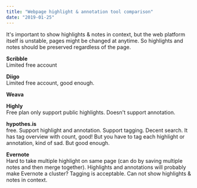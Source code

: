 ```yaml
---
title: "Webpage highlight & annotation tool comparison"
date: "2019-01-25"
---
```


It's important to show highlights & notes in context, but the web platform itself is unstable, pages might be changed at anytime. So highlights and notes should be preserved regardless of the page.

**Scribble**  
Limited free account

**Diigo**  
Limited free account, good enough.

**Weava**

**Highly**  
Free plan only support public highlights. Doesn't support annotation.

**hypothes.is**  
free. Support highlight and annotation. Support tagging. Decent search. It has tag overview with count, good! But you have to tag each highlight or annotation, kind of sad. But good enough.

**Evernote**  
Hard to take multiple highlight on same page (can do by saving multiple notes and then merge together). Highlights and annotations will probably make Evernote a cluster? Tagging is acceptable. Can not show highlights & notes in context.
